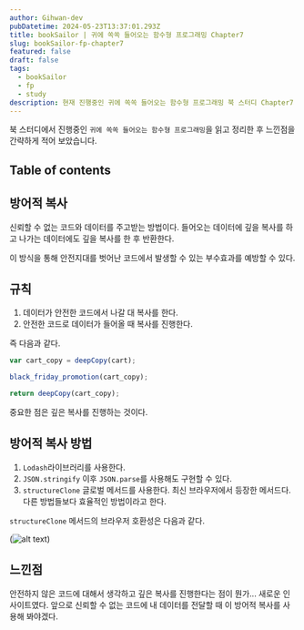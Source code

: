 ```yaml
---
author: Gihwan-dev
pubDatetime: 2024-05-23T13:37:01.293Z
title: bookSailor | 귀에 쏙쏙 들어오는 함수형 프로그래밍 Chapter7
slug: bookSailor-fp-chapter7
featured: false
draft: false
tags:
  - bookSailor
  - fp
  - study
description: 현재 진행중인 귀에 쏙쏙 들어오는 함수형 프로그래밍 북 스터디 Chapter7 요약본입니다.
---
```


북 스터디에서 진행중인 `귀에 쏙쏙 들어오는 함수형 프로그래밍`을 읽고 정리한 후 느낀점을 간략하게 적어 보았습니다.

## Table of contents

## 방어적 복사

신뢰할 수 없는 코드와 데이터를 주고받는 방법이다. 들어오는 데이터에 깊을 복사를 하고 나가는 데이터에도 깊을 복사를 한 후 반환한다.

이 방식을 통해 안전지대를 벗어난 코드에서 발생할 수 있는 부수효과를 예방할 수 있다.

## 규칙

1. 데이터가 안전한 코드에서 나갈 대 복사를 한다.
2. 안전한 코드로 데이터가 들어올 때 복사를 진행한다.

즉 다음과 같다.

```js
var cart_copy = deepCopy(cart);

black_friday_promotion(cart_copy);

return deepCopy(cart_copy);
```

중요한 점은 깊은 복사를 진행하는 것이다.

## 방어적 복사 방법

1. `Lodash`라이브러리를 사용한다.
2. `JSON.stringify` 이후 `JSON.parse`를 사용해도 구현할 수 있다.
3. `structureClone` 글로벌 메서드를 사용한다. 최신 브라우저에서 등장한 메서드다. 다른 방법들보다 효율적인 방법이라고 한다.

`structureClone` 메서드의 브라우저 호환성은 다음과 같다.

(![alt text](@assets/images/structureClone.png))

## 느낀점

안전하지 않은 코드에 대해서 생각하고 깊은 복사를 진행한다는 점이 뭔가... 새로운 인사이트였다. 앞으로 신뢰할 수 없는 코드에 내 데이터를 전달할 때 이 방어적 복사를 사용해 봐야겠다.
